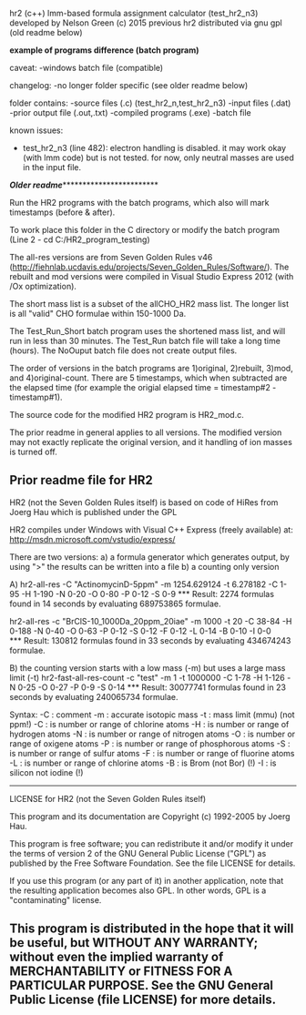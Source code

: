 hr2 (c++) lmm-based formula assignment calculator (test_hr2_n3)
developed by Nelson Green (c) 2015
   previous hr2 distributed via gnu gpl (old readme below)

**example of programs difference (batch program)**

caveat:
  -windows batch file (compatible)
  
changelog:
  -no longer folder specific (see older readme below)
  
folder contains:
  -source files (.c) (test_hr2_n,test_hr2_n3)
  -input files (.dat)
  -prior output file (.out,.txt)
  -compiled programs (.exe)
  -batch file

known issues:
  - test_hr2_n3 (line 482): electron handling is disabled. it may work okay (with lmm code) but is not tested.  for now, only neutral masses are used in the input file.


*****Older readme*****************************

Run the HR2 programs with the batch programs, which also will mark timestamps (before & after).

To work place this folder in the C directory or modify the batch program (Line 2 - cd C:/HR2_program_testing)

The all-res versions are from Seven Golden Rules v46 (http://fiehnlab.ucdavis.edu/projects/Seven_Golden_Rules/Software/).
The rebuilt and mod versions were compiled in Visual Studio Express 2012 (with /Ox optimization).

The short mass list is a subset of the allCHO_HR2 mass list.  The longer list is all "valid" CHO formulae within 150-1000 Da.

The Test_Run_Short batch program uses the shortened mass list, and will run in less than 30 minutes.  The Test_Run batch file will take a long time (hours).
The NoOuput batch file does not create output files.

The order of versions in the batch programs are 1)original, 2)rebuilt, 3)mod, and 4)original-count.  There are 5 timestamps, which when subtracted
are the elapsed time (for example the origial elapsed time = timestamp#2 - timestamp#1).

The source code for the modified HR2 program is HR2_mod.c.

The prior readme in general applies to all versions.  The modified version may not exactly replicate the original version, and it handling of ion masses is turned off.  

Prior readme file for HR2
------------------------------------------------------------------------------
HR2  (not the Seven Golden Rules itself) 
is based on code of HiRes from Joerg Hau which is published under the GPL

HR2 compiles under Windows with Visual C++ Express (freely available) at:
http://msdn.microsoft.com/vstudio/express/

There are two versions:
a) a formula generator which generates output, by using ">" the results can be written into a file
b) a counting only version

A)
hr2-all-res -C "ActinomycinD-5ppm" -m 1254.629124 -t 6.278182 -C 1-95 -H 1-190 -N 0-20 -O 0-80 -P 0-12 -S 0-9 
*** Result: 2274 formulas found in     14 seconds by evaluating 689753865 formulae.

hr2-all-res -c "BrClS-10_1000Da_20ppm_20iae" -m 1000 -t 20 -C 38-84 -H 0-188 -N 0-40 -O 0-63 -P 0-12 -S 0-12 -F 0-12 -L 0-14 -B 0-10 -I 0-0  
*** Result: 130812 formulas found in     33 seconds by evaluating 434674243 formulae.

B) the counting version starts with a low mass (-m) but uses a large mass limit (-t)
hr2-fast-all-res-count -c "test" -m 1 -t 1000000  -C 1-78 -H 1-126 -N 0-25 -O 0-27 -P 0-9 -S 0-14
*** Result: 30077741 formulas found in     23 seconds by evaluating 240065734 formulae.


Syntax:
-C : comment
-m : accurate isotopic mass
-t : mass limit (mmu) (not ppm!)
-C : is number or range of chlorine atoms
-H : is number or range of hydrogen atoms
-N : is number or range of nitrogen atoms
-O : is number or range of oxigene atoms
-P : is number or range of phosphorous atoms
-S : is number or range of sulfur atoms
-F : is number or range of fluorine atoms
-L : is number or range of chlorine atoms
-B : is Brom (not Bor) (!)
-I : is silicon not iodine (!)

----------------------------------------------------------------------------------
LICENSE for HR2 (not the Seven Golden Rules itself)

This program and its documentation are Copyright (c) 1992-2005 by Joerg Hau.

This program is free software; you can redistribute it and/or modify it under
the terms of version 2 of the GNU General Public License ("GPL") as published
by the Free Software Foundation. See the file LICENSE for details.

If you use this program (or any part of it) in another application, note
that the resulting application becomes also GPL. In other words, GPL is a
"contaminating" license.

This program is distributed in the hope that it will be useful, but WITHOUT
ANY WARRANTY; without even the implied warranty of MERCHANTABILITY or
FITNESS FOR A PARTICULAR PURPOSE.  See the GNU General Public License (file
LICENSE) for more details.
----------------------------------------------------------------------------------
